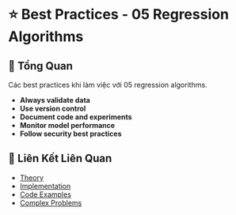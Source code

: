 # ⭐ Best Practices - 05 Regression Algorithms

## 🎯 Tổng Quan

Các best practices khi làm việc với 05 regression algorithms.

- **Always validate data**
- **Use version control**
- **Document code and experiments**
- **Monitor model performance**
- **Follow security best practices**

## 🔗 Liên Kết Liên Quan

- [Theory](./THEORY_05_regression_algorithms.md)
- [Implementation](./IMPLEMENTATION_05_regression_algorithms.md)
- [Code Examples](./CODE_EXAMPLES_05_regression_algorithms.md)
- [Complex Problems](./COMPLEX_PROBLEMS.md)
